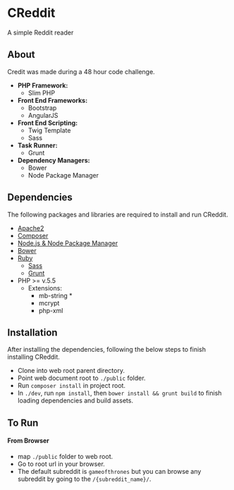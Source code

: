 # CReddit
A simple Reddit reader

## About
Credit was made during a 48 hour code challenge.

- __PHP Framework:__ 
	- Slim PHP
- __Front End Frameworks:__
    - Bootstrap
    - AngularJS
- __Front End Scripting:__
    - Twig Template
    - Sass
- __Task Runner:__ 
	- Grunt
- __Dependency Managers:__
    - Bower
    - Node Package Manager

## Dependencies

The following packages and libraries are required to install and run CReddit.

- [Apache2](https://www.digitalocean.com/community/tutorials/how-to-install-and-configure-slim-framework-on-ubuntu-14-04#quick-setup-for-prerequisites)
- [Composer](https://getcomposer.org)
- [Node.js & Node Package Manager](https://nodejs.org/en/download/package-manager/)
- [Bower](https://www.npmjs.com/package/bower)
- [Ruby](https://www.ruby-lang.org/en/documentation/installation/)
	- [Sass](http://sass-lang.com/install)
	- [Grunt](https://gruntjs.com/installing-grunt)
- PHP >= v.5.5
	- Extensions:
		- mb-string *
		- mcrypt
		- php-xml

## Installation

After installing the dependencies, following the below steps to finish installing CReddit.

- Clone into web root parent directory.
- Point web document root to `./public` folder.
- Run `composer install` in project root.
- In `./dev`, run `npm install`, then `bower install && grunt build` to finish loading dependencies and build assets.


## To Run

#### From Browser

- map `./public` folder to web root.
- Go to root url in your browser.
- The default subreddit is `gameofthrones` but you can browse any subreddit by going to the `/{subreddit_name}/`.
